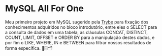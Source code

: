 # MySQL All For One
Meu primeiro projeto em MySQL sugerido pela [Trybe](https://www.betrybe.com/) para fixação dos conhecimentos adquiridos no bloco introdutório, entre eles o SELECT para a consulta de dados em uma tabela, as cláusulas CONCAT, DISTINCT, COUNT, LIMIT, OFFSET e ORDER BY para a manipulação destes dados, e por fim o LIKE, WHERE, IN e BETWEEN para filtrar nossos resultados de forma específica. 🎲🗄️🗂️
